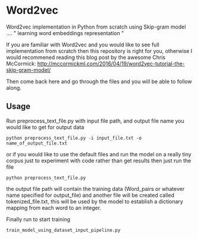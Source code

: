 # Word2vec
Word2vec implementation in Python from scratch using Skip-gram model .... " learning word embeddings representation "

If you are familiar with Word2vec and you would like to see full implementation from scratch then this repository is right for you,
otherwise I would recommened reading this blog post by the awesome Chris McCormick:
http://mccormickml.com/2016/04/19/word2vec-tutorial-the-skip-gram-model/

Then come back here and go through the files and you will be able to follow along.

## Usage

Run preprocess_text_file.py with input file path, and output file name you would like to get for output data
```
python preprocess_text_file.py -i input_file.txt -o name_of_output_file.txt
```

or if you would like to use the default files and run the model on a really tiny corpus just to experiment with code rather than get results
then just run the file

```
python preprocess_text_file.py
```

the output file path will contain the training data (Word_pairs or whatever name specified for output_file) and another file will be created
called tokenized_file.txt, this will be used by the model to establish a dictionary mapping
from each word to an integer.


Finally run to start training

```
train_model_using_dataset_input_pipeline.py 
```


